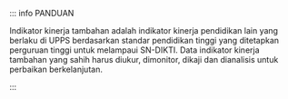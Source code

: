::: info PANDUAN

Indikator kinerja tambahan adalah indikator kinerja pendidikan lain yang berlaku di UPPS berdasarkan standar pendidikan tinggi yang ditetapkan perguruan tinggi untuk melampaui SN-DIKTI. Data indikator kinerja tambahan yang sahih harus diukur, dimonitor, dikaji dan dianalisis untuk perbaikan berkelanjutan.

:::
